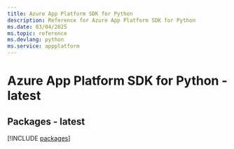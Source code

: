 ```yaml
---
title: Azure App Platform SDK for Python
description: Reference for Azure App Platform SDK for Python
ms.date: 03/04/2025
ms.topic: reference
ms.devlang: python
ms.service: appplatform
---
```

# Azure App Platform SDK for Python - latest
## Packages - latest
[!INCLUDE [packages](app-platform-index.md)]